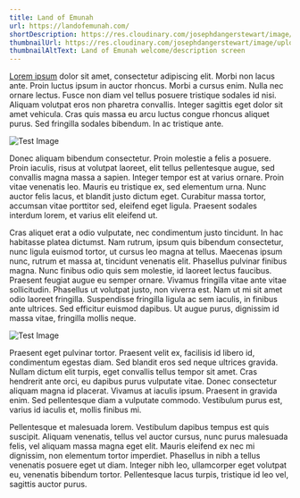 ```yaml
---
title: Land of Emunah
url: https://landofemunah.com/
shortDescription: https://res.cloudinary.com/josephdangerstewart/image/upload/v1613421760/joseph-likes-code/land-of-emunah/land-of-emunah-thumbnail.png
thumbnailUrl: https://res.cloudinary.com/josephdangerstewart/image/upload/v1613421760/joseph-likes-code/land-of-emunah/land-of-emunah-thumbnail.png
thumbnailAltText: Land of Emunah welcome/description screen
---
```


[Lorem ipsum](http://google.com) dolor sit amet, consectetur adipiscing elit. Morbi non lacus ante. Proin luctus ipsum in auctor rhoncus. Morbi a cursus enim. Nulla nec ornare lectus. Fusce non diam vel tellus posuere tristique sodales id nisi. Aliquam volutpat eros non pharetra convallis. Integer sagittis eget dolor sit amet vehicula. Cras quis massa eu arcu luctus congue rhoncus aliquet purus. Sed fringilla sodales bibendum. In ac tristique ante.

![Test Image](https://picsum.photos/485/300)

Donec aliquam bibendum consectetur. Proin molestie a felis a posuere. Proin iaculis, risus at volutpat laoreet, elit tellus pellentesque augue, sed convallis magna massa a sapien. Integer tempor est at varius ornare. Proin vitae venenatis leo. Mauris eu tristique ex, sed elementum urna. Nunc auctor felis lacus, et blandit justo dictum eget. Curabitur massa tortor, accumsan vitae porttitor sed, eleifend eget ligula. Praesent sodales interdum lorem, et varius elit eleifend ut.

Cras aliquet erat a odio vulputate, nec condimentum justo tincidunt. In hac habitasse platea dictumst. Nam rutrum, ipsum quis bibendum consectetur, nunc ligula euismod tortor, ut cursus leo magna at tellus. Maecenas ipsum nunc, rutrum et massa at, tincidunt venenatis elit. Phasellus pulvinar finibus magna. Nunc finibus odio quis sem molestie, id laoreet lectus faucibus. Praesent feugiat augue eu semper ornare. Vivamus fringilla vitae ante vitae sollicitudin. Phasellus ut volutpat justo, non viverra est. Nam ut mi sit amet odio laoreet fringilla. Suspendisse fringilla ligula ac sem iaculis, in finibus ante ultrices. Sed efficitur euismod dapibus. Ut augue purus, dignissim id massa vitae, fringilla mollis neque.

![Test Image](https://picsum.photos/485/300)

Praesent eget pulvinar tortor. Praesent velit ex, facilisis id libero id, condimentum egestas diam. Sed blandit eros sed neque ultrices gravida. Nullam dictum elit turpis, eget convallis tellus tempor sit amet. Cras hendrerit ante orci, eu dapibus purus vulputate vitae. Donec consectetur aliquam magna id placerat. Vivamus at iaculis ipsum. Praesent in gravida enim. Sed pellentesque diam a vulputate commodo. Vestibulum purus est, varius id iaculis et, mollis finibus mi.

Pellentesque et malesuada lorem. Vestibulum dapibus tempus est quis suscipit. Aliquam venenatis, tellus vel auctor cursus, nunc purus malesuada felis, vel aliquam massa magna eget elit. Mauris eleifend ex nec mi dignissim, non elementum tortor imperdiet. Phasellus in nibh a tellus venenatis posuere eget ut diam. Integer nibh leo, ullamcorper eget volutpat eu, venenatis bibendum tortor. Pellentesque lacus turpis, tristique id leo vel, sagittis auctor purus.
